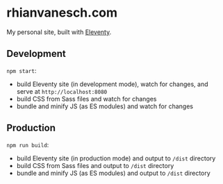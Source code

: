 # rhianvanesch.com

My personal site, built with [Eleventy](https://www.11ty.io/).

## Development

`npm start`:

- build Eleventy site (in development mode), watch for changes, and serve at `http://localhost:8080`
- build CSS from Sass files and watch for changes
- bundle and minify JS (as ES modules) and watch for changes

## Production

`npm run build`:

- build Eleventy site (in production mode) and output to `/dist` directory
- build CSS from Sass files and output to `/dist` directory
- bundle and minify JS (as ES modules) and output to `/dist` directory
